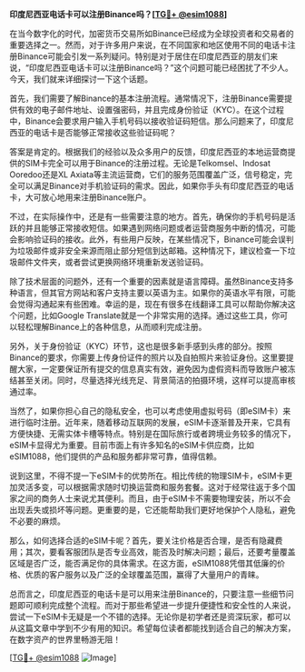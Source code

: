 **印度尼西亚电话卡可以注册Binance吗？[[TG💪+ @esim1088](https://t.me/s/esim1088)]**

在当今数字化的时代，加密货币交易所如Binance已经成为全球投资者和交易者的重要选择之一。然而，对于许多用户来说，在不同国家和地区使用不同的电话卡注册Binance可能会引发一系列疑问。特别是对于居住在印度尼西亚的朋友们来说，“印度尼西亚电话卡可以注册Binance吗？”这个问题可能已经困扰了不少人。今天，我们就来详细探讨一下这个话题。

首先，我们需要了解Binance的基本注册流程。通常情况下，注册Binance需要提供有效的电子邮件地址、设置强密码，并且完成身份验证（KYC）。在这个过程中，Binance会要求用户输入手机号码以接收验证码短信。那么问题来了，印度尼西亚的电话卡是否能够正常接收这些验证码呢？

答案是肯定的。根据我们的经验以及众多用户的反馈，印度尼西亚的本地运营商提供的SIM卡完全可以用于Binance的注册过程。无论是Telkomsel、Indosat Ooredoo还是XL Axiata等主流运营商，它们的服务范围覆盖广泛，信号稳定，完全可以满足Binance对手机验证码的需求。因此，如果你手头有印度尼西亚的电话卡，大可放心地用来注册Binance账户。

不过，在实际操作中，还是有一些需要注意的地方。首先，确保你的手机号码是活跃的并且能够正常接收短信。如果遇到网络问题或者运营商服务中断的情况，可能会影响验证码的接收。此外，有些用户反映，在某些情况下，Binance可能会误判为垃圾邮件或非安全来源而阻止部分短信到达邮箱。这种情况下，建议检查一下垃圾邮件文件夹，或者尝试更换网络环境重新发送验证码。

除了技术层面的问题外，还有一个重要的因素就是语言障碍。虽然Binance支持多种语言，但其官方网站和客户支持主要以英语为主。如果你的英语水平有限，可能会觉得沟通起来有些困难。幸运的是，现在有很多在线翻译工具可以帮助你解决这个问题，比如Google Translate就是一个非常实用的选择。通过这些工具，你可以轻松理解Binance上的各种信息，从而顺利完成注册。

另外，关于身份验证（KYC）环节，这也是很多新手感到头疼的部分。按照Binance的要求，你需要上传身份证件的照片以及自拍照片来验证身份。这里要提醒大家，一定要保证所有提交的信息真实有效，避免因为虚假资料而导致账户被冻结甚至关闭。同时，尽量选择光线充足、背景简洁的拍摄环境，这样可以提高审核通过率。

当然了，如果你担心自己的隐私安全，也可以考虑使用虚拟号码（即eSIM卡）来进行临时注册。近年来，随着移动互联网的发展，eSIM卡逐渐普及开来，它具有方便快捷、无需实体卡槽等特点。特别是在国际旅行或者跨境业务较多的情况下，eSIM卡显得尤为重要。目前市面上有许多知名的eSIM卡供应商，比如eSIM1088，他们提供的产品和服务都非常可靠，值得信赖。

说到这里，不得不提一下eSIM卡的优势所在。相比传统的物理SIM卡，eSIM卡更加灵活多变，可以根据需求随时切换运营商和服务套餐。这对于经常往返于多个国家之间的商务人士来说尤其便利。而且，由于eSIM卡不需要物理安装，所以不会出现丢失或损坏等问题。更重要的是，它还能帮助我们更好地保护个人隐私，避免不必要的麻烦。

那么，如何选择合适的eSIM卡呢？首先，要关注价格是否合理，是否有隐藏费用；其次，要看客服团队是否专业高效，能否及时解决问题；最后，还要考量覆盖区域是否广泛，能否满足你的具体需求。在这方面，eSIM1088凭借其低廉的价格、优质的客户服务以及广泛的全球覆盖范围，赢得了大量用户的青睐。

总而言之，印度尼西亚的电话卡是可以用来注册Binance的，只要注意一些细节问题即可顺利完成整个流程。而对于那些希望进一步提升便捷性和安全性的人来说，尝试一下eSIM卡无疑是一个不错的选择。无论你是初学者还是资深玩家，都可以从这篇文章中学到不少有用的知识。希望每位读者都能找到适合自己的解决方案，在数字资产的世界里畅游无阻！

[[TG💪+ @esim1088](https://t.me/s/esim1088) ![Image](https://i.postimg.cc/4NQfJmqS/Snipaste-2025-05-13-00-14-12.png)]